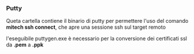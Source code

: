 ### Putty

Queta cartella contiene il binario di putty per permettere l'uso del comando **mitech ssh connect**, che apre una sessione ssh sul target remoto

l'eseguibile puttygen.exe è necessario per la conversione dei certificati ssl da **.pem** a **.ppk**